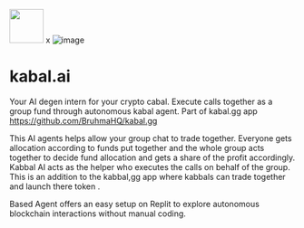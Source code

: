 <img src="https://github.com/user-attachments/assets/07125f38-c196-43c9-b646-0f271d8b9337" width='60'/> x ![image](https://github.com/user-attachments/assets/5257c80f-d926-4e6e-b1d8-e6e7087b6974)


# kabal.ai
Your AI degen intern for your crypto cabal. Execute calls together as a group fund through autonomous kabal agent. 
Part of kabal.gg app https://github.com/BruhmaHQ/kabal.gg

This AI agents helps allow your group chat to trade together. Everyone gets allocation according to funds put together and the whole group acts together to decide fund allocation and gets a share of the profit accordingly. Kabbal AI acts as the helper who executes the calls on behalf of the group. This is an addition to the kabbal,gg app where kabbals can trade together and launch there token .

Based Agent offers an easy setup on Replit to explore autonomous blockchain interactions without manual coding.

